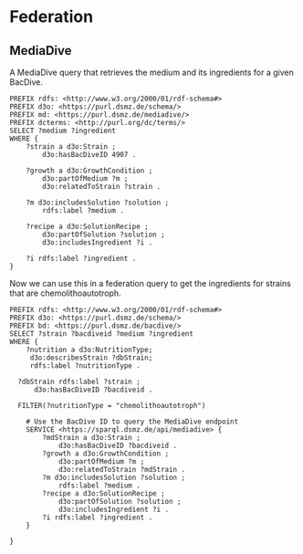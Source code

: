 # Federation


## MediaDive

A MediaDive query that retrieves the medium and its ingredients for a given BacDive.
```sparql
PREFIX rdfs: <http://www.w3.org/2000/01/rdf-schema#>
PREFIX d3o: <https://purl.dsmz.de/schema/>
PREFIX md: <https://purl.dsmz.de/mediadive/>
PREFIX dcterms: <http://purl.org/dc/terms/>
SELECT ?medium ?ingredient
WHERE {
	?strain a d3o:Strain ;
        d3o:hasBacDiveID 4907 .

    ?growth a d3o:GrowthCondition ;
        d3o:partOfMedium ?m ;
        d3o:relatedToStrain ?strain .

    ?m d3o:includesSolution ?solution ;
        rdfs:label ?medium .

	?recipe a d3o:SolutionRecipe ;
        d3o:partOfSolution ?solution ;
	    d3o:includesIngredient ?i .
    
    ?i rdfs:label ?ingredient .
}
```

Now we can use this in a federation query to get the ingredients for strains that are chemolithoautotroph.

```sparql
PREFIX rdfs: <http://www.w3.org/2000/01/rdf-schema#>
PREFIX d3o: <https://purl.dsmz.de/schema/>
PREFIX bd: <https://purl.dsmz.de/bacdive/>
SELECT ?strain ?bacdiveid ?medium ?ingredient
WHERE {
    ?nutrition a d3o:NutritionType;
     d3o:describesStrain ?dbStrain;
     rdfs:label ?nutritionType .
	 
  ?dbStrain rdfs:label ?strain ;
      d3o:hasBacDiveID ?bacdiveid .
  
  FILTER(?nutritionType = "chemolithoautotroph")
	
    # Use the BacDive ID to query the MediaDive endpoint
    SERVICE <https://sparql.dsmz.de/api/mediadive> {
	    ?mdStrain a d3o:Strain ;
            d3o:hasBacDiveID ?bacdiveid .
        ?growth a d3o:GrowthCondition ;
            d3o:partOfMedium ?m ;
            d3o:relatedToStrain ?mdStrain .
        ?m d3o:includesSolution ?solution ;
            rdfs:label ?medium .
        ?recipe a d3o:SolutionRecipe ;
            d3o:partOfSolution ?solution ;
            d3o:includesIngredient ?i .
        ?i rdfs:label ?ingredient .
    }

} 
```



<!-- 
## RIKEN

https://knowledge.brc.riken.jp/bioresource/sparql

### Find possible predicates

```sparql
PREFIX brso: <http://purl.jp/bio/10/brso/>

SELECT DISTINCT ?pred
WHERE {
	[] a brso:BiologicalResource ;
         ?pred [].
} LIMIT 100
```

### Example query for RIKEN JCM

```sparql
PREFIX brso: <http://purl.jp/bio/10/brso/>
PREFIX jcm: <http://metadb.riken.jp/db/rikenbrc_jcm_microbe/>

SELECT *
WHERE {
	jcm:JCM_7641 ?pred ?obj .
} LIMIT 100
```

### Federation query

> Note: RIKEN does apparently not support federated queries... I have to look at this in more detail.

```sparql
PREFIX rdfs: <http://www.w3.org/2000/01/rdf-schema#>
PREFIX d3o: <https://purl.dsmz.de/schema/>
PREFIX brso: <http://purl.jp/bio/10/brso/>
PREFIX jcm: <http://metadb.riken.jp/db/rikenbrc_jcm_microbe/>
PREFIX strain: <https://purl.dsmz.de/bacdive/strain/>
PREFIX terms: <http://purl.org/dc/terms/>

SELECT DISTINCT ?ccno ?predicate ?object
WHERE {
    # Query BacDive endpoint for the strain and its culture collection number
    ?cc a d3o:CultureCollectionNumber ;
            rdfs:label ?ccno ;
			d3o:describesStrain strain:4907 .
    FILTER(STRSTARTS(?ccno, "JCM"))

	# Use the ccno (e.g., "JCM 7641") to query the JCM endpoint
    SERVICE <https://knowledge.brc.riken.jp/endpoint> {
        ?jcmStrain terms:identifier ?ccno .
        ?jcmStrain ?predicate ?object .
    }
}
``` -->

